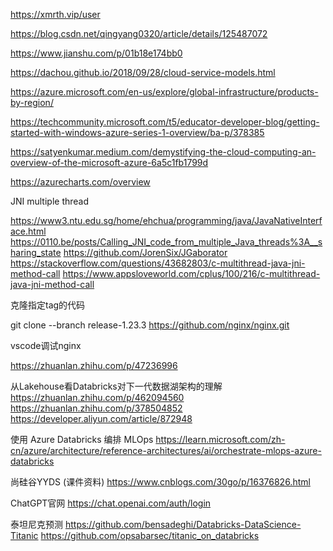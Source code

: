 https://xmrth.vip/user

https://blog.csdn.net/qingyang0320/article/details/125487072

https://www.jianshu.com/p/01b18e174bb0

https://dachou.github.io/2018/09/28/cloud-service-models.html

https://azure.microsoft.com/en-us/explore/global-infrastructure/products-by-region/

https://techcommunity.microsoft.com/t5/educator-developer-blog/getting-started-with-windows-azure-series-1-overview/ba-p/378385

https://satyenkumar.medium.com/demystifying-the-cloud-computing-an-overview-of-the-microsoft-azure-6a5c1fb1799d

https://azurecharts.com/overview

JNI multiple thread

https://www3.ntu.edu.sg/home/ehchua/programming/java/JavaNativeInterface.html
https://0110.be/posts/Calling_JNI_code_from_multiple_Java_threads%3A__sharing_state
https://github.com/JorenSix/JGaborator
https://stackoverflow.com/questions/43682803/c-multithread-java-jni-method-call
https://www.appsloveworld.com/cplus/100/216/c-multithread-java-jni-method-call

克隆指定tag的代码

git clone --branch release-1.23.3 https://github.com/nginx/nginx.git


vscode调试nginx

https://zhuanlan.zhihu.com/p/47236996

从Lakehouse看Databricks对下一代数据湖架构的理解
https://zhuanlan.zhihu.com/p/462094560
https://zhuanlan.zhihu.com/p/378504852
https://developer.aliyun.com/article/872948

使用 Azure Databricks 编排 MLOps
https://learn.microsoft.com/zh-cn/azure/architecture/reference-architectures/ai/orchestrate-mlops-azure-databricks

尚硅谷YYDS (课件资料)
https://www.cnblogs.com/30go/p/16376826.html

ChatGPT官网  https://chat.openai.com/auth/login

泰坦尼克预测 
https://github.com/bensadeghi/Databricks-DataScience-Titanic 
https://github.com/opsabarsec/titanic_on_databricks 

